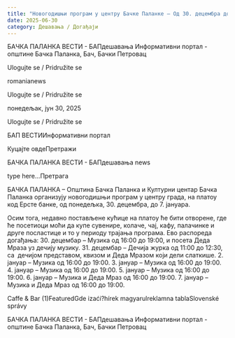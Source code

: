 ```yaml
---
title: "Новогодишњи програм у центру Бачке Паланке – Од 30. децембра до 7. јануара"
date: 2025-06-30
category: Дешавања / Догађаји
---
```


БАЧКА ПАЛАНКА ВЕСТИ - БАПдешавања Информативни портал - општине Бачка Паланка, Бач, Бачки Петровац

Ulogujte se / Pridružite se

romanianews

Ulogujte se / Pridružite se

понедељак, јун 30, 2025

Ulogujte se / Pridružite se

БАП ВЕСТИИнформативни портал

Куцајте овдеПретражи

БАЧКА ПАЛАНКА ВЕСТИ - БАПдешавања news

type here...Претрага

БАЧКА ПАЛАНКА – Општина Бачка Паланка и Културни центар Бачка Паланка организују новогодишњи програм у центру града, на платоу код Ерсте банке, од понедељка, 30. децембра, до 7. јануара.

Осим тога, недавно постављене кућице на платоу ће бити отворене, где ће посетиоци моћи да купе сувенире, колаче, чај, кафу, палачинке и друге посластице и то у периоду трајања програма.
Ево распореда догађања:
30. децембар – Музика од 16:00 до 19:00, и посета Деда Мраза уз дечију музику.
31. децембар – Дечија журка од 11:00 до 12:30, са  дечијом представом, квизом и Деда Мразом који дели слаткише.
2. јануар – Музика од 16:00 до 19:00.
3. јануар – Музика од 16:00 до 19:00.
4. јануар – Музика од 16:00 до 19:00.
5. јануар – Музика од 16:00 до 19:00.
6. јануар – Музика и Деда Мраз од 16:00 до 19:00.
7. јануар – Музика и Деда Мраз од 16:00 до 19:00.

Caffe & Bar (1)FeaturedGde izaći?hírek magyarulreklamna tablaSlovenské správy

БАЧКА ПАЛАНКА ВЕСТИ - БАПдешавања Информативни портал - општине Бачка Паланка, Бач, Бачки Петровац
